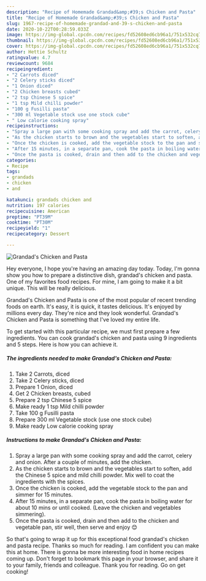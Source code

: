```yaml
---
description: "Recipe of Homemade Grandad&amp;#39;s Chicken and Pasta"
title: "Recipe of Homemade Grandad&amp;#39;s Chicken and Pasta"
slug: 1967-recipe-of-homemade-grandad-and-39-s-chicken-and-pasta
date: 2020-10-22T00:28:59.033Z
image: https://img-global.cpcdn.com/recipes/fd52608ed6cb96a1/751x532cq70/grandads-chicken-and-pasta-recipe-main-photo.jpg
thumbnail: https://img-global.cpcdn.com/recipes/fd52608ed6cb96a1/751x532cq70/grandads-chicken-and-pasta-recipe-main-photo.jpg
cover: https://img-global.cpcdn.com/recipes/fd52608ed6cb96a1/751x532cq70/grandads-chicken-and-pasta-recipe-main-photo.jpg
author: Hettie Schultz
ratingvalue: 4.7
reviewcount: 9684
recipeingredient:
- "2 Carrots diced"
- "2 Celery sticks diced"
- "1 Onion diced"
- "2 Chicken breasts cubed"
- "2 tsp Chinese 5 spice"
- "1 tsp Mild chilli powder"
- "100 g Fusilli pasta"
- "300 ml Vegetable stock use one stock cube"
- " Low calorie cooking spray"
recipeinstructions:
- "Spray a large pan with some cooking spray and add the carrot, celery and onion. After a couple of minutes, add the chicken."
- "As the chicken starts to brown and the vegetables start to soften, add the Chinese 5 spice and mild chilli powder. Mix well to coat the ingredients with the spices."
- "Once the chicken is cooked, add the vegetable stock to the pan and simmer for 15 minutes."
- "After 15 minutes, in a separate pan, cook the pasta in boiling water for about 10 mins or until cooked. (Leave the chicken and vegetables simmering)."
- "Once the pasta is cooked, drain and then add to the chicken and vegetable pan, stir well, then serve and enjoy 😊"
categories:
- Recipe
tags:
- grandads
- chicken
- and

katakunci: grandads chicken and 
nutrition: 197 calories
recipecuisine: American
preptime: "PT39M"
cooktime: "PT30M"
recipeyield: "1"
recipecategory: Dessert

---
```



![Grandad&#39;s Chicken and Pasta](https://img-global.cpcdn.com/recipes/fd52608ed6cb96a1/751x532cq70/grandads-chicken-and-pasta-recipe-main-photo.jpg)

Hey everyone, I hope you're having an amazing day today. Today, I'm gonna show you how to prepare a distinctive dish, grandad&#39;s chicken and pasta. One of my favorites food recipes. For mine, I am going to make it a bit unique. This will be really delicious.

Grandad&#39;s Chicken and Pasta is one of the most popular of recent trending foods on earth. It's easy, it is quick, it tastes delicious. It's enjoyed by millions every day. They're nice and they look wonderful. Grandad&#39;s Chicken and Pasta is something that I've loved my entire life.




To get started with this particular recipe, we must first prepare a few ingredients. You can cook grandad&#39;s chicken and pasta using 9 ingredients and 5 steps. Here is how you can achieve it.

<!--inarticleads1-->

##### The ingredients needed to make Grandad&#39;s Chicken and Pasta:

1. Take 2 Carrots, diced
1. Take 2 Celery sticks, diced
1. Prepare 1 Onion, diced
1. Get 2 Chicken breasts, cubed
1. Prepare 2 tsp Chinese 5 spice
1. Make ready 1 tsp Mild chilli powder
1. Take 100 g Fusilli pasta
1. Prepare 300 ml Vegetable stock (use one stock cube)
1. Make ready  Low calorie cooking spray




<!--inarticleads2-->

##### Instructions to make Grandad&#39;s Chicken and Pasta:

1. Spray a large pan with some cooking spray and add the carrot, celery and onion. After a couple of minutes, add the chicken.
1. As the chicken starts to brown and the vegetables start to soften, add the Chinese 5 spice and mild chilli powder. Mix well to coat the ingredients with the spices.
1. Once the chicken is cooked, add the vegetable stock to the pan and simmer for 15 minutes.
1. After 15 minutes, in a separate pan, cook the pasta in boiling water for about 10 mins or until cooked. (Leave the chicken and vegetables simmering).
1. Once the pasta is cooked, drain and then add to the chicken and vegetable pan, stir well, then serve and enjoy 😊




So that's going to wrap it up for this exceptional food grandad&#39;s chicken and pasta recipe. Thanks so much for reading. I am confident you can make this at home. There is gonna be more interesting food in home recipes coming up. Don't forget to bookmark this page in your browser, and share it to your family, friends and colleague. Thank you for reading. Go on get cooking!
